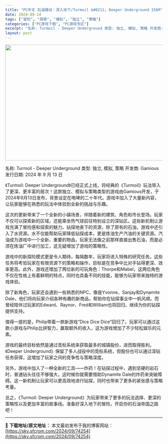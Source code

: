 ```yaml
---
title: "PC中文 石油骚动：深入地下/Turmoil &#8211; Deeper Underground 156M"
date: 2024-09-14
tags: ["冒险", "探索", "模拟", "独立", "策略"]
categories: ["PC游戏下载", "PC游戏专区"]
excerpt: "名称: Turmoil - Deeper Underground 类型: 独立, 模拟, 策略 开发商: Gamious 发行日期: 2024 年 9 月 13 日 《Turmoil: Deeper Underground》已经正式上线，将经典的《Turmoil》玩法带入了更深、更丰富的层次！这款独&hellip;"
layout: post
---
```


<img class="aligncenter size-full wp-image-74255" src="https://sky.sfcrom.com/wp-content/uploads/2024/09/2024091408250081.webp" alt="" width="660" height="370" />

名称: Turmoil - Deeper Underground
类型: 独立, 模拟, 策略
开发商: Gamious
发行日期: 2024 年 9 月 13 日

《Turmoil: Deeper Underground》已经正式上线，将经典的《Turmoil》玩法带入了更深、更丰富的层次！这款独立、模拟与策略类型的游戏由Gamious开发，于2024年9月13日发布，背景设定在咆哮的二十年代。游戏中加入了大量新内容，让玩家能够在熟悉的玩法中体验到全新的挑战与乐趣。

这次的更新带来了一个全新的小镇场景，伴随着新的建筑、角色和市长登场。玩家不仅可以探索新的区域，还能乘坐热气球前往特别设立的深钻区。这些新机制让游戏充满了冒险感和探索的魅力。钻探地表下的资源，除了原有的石油，游戏中还引入了水资源。水不仅能帮助玩家降低钻探成本，更是炼油生产汽油的关键资源。汽油成为游戏中一个全新、重要的物品，玩家无法像之前那样直接出售石油，而是必须在炼油厂中进行加工，这无疑增加了游戏的策略性。

游戏中的新探险模式更是令人期待，每隔数年，玩家将进入特殊的研究任务。这些任务将考验玩家在有限资源下的策略和操作，目标是在竞争中比对手钻得更深、效率更高。此外，游戏还增加了两位新的可玩角色：Thorpe和Mabel，这两位角色不仅在性格上有着鲜明的特点，同时也具备不同的技能，能够为玩家带来独特的游戏体验。

除了新角色，玩家还会遇到一些熟悉的NPC，像是Yvonne、Sanjay和Dynamite Dale，他们将向玩家介绍各种有趣的新商品，帮助你在钻探事业中一帆风顺。而曾经陪伴过玩家的Edward、Raynor、Fred和William也将回归，继续为你的钻探提供支持。

值得一提的是，Philip带着一款新游戏“Dice Dice Dice”回归了。玩家可以通过这款小游戏与Philip比拼智力，赢取额外的收入，这为游戏增加了不少轻松娱乐的元素。

游戏的最终目标依然是通过竞标系统来获取最多的城镇股份，进而取得胜利。《Deeper Underground》保留了多人战役中的竞标系统，但股份也可以通过深钻任务获得，这增加了玩家之间的竞争性与策略深度。

另外，游戏中加入了一种全新的工具——炸药！在钻探过程中，遇到坚硬的岩石时，普通钻头往往不够强大，这时候你就需要借助Dynamite Dale的炸药来突破障碍。这一新机制让玩家可以更高效地进行钻探，同时也带来了更多的紧张感与策略考量。

总之，《Turmoil: Deeper Underground》为玩家带来了更多的玩法选择、更深的策略性以及更加丰富的故事线。准备好深入地下的冒险，开启你的石油帝国之路吧！

---
📖 **下载地址/原文地址：** 本文最初发布于我的博客网站：[https://sky.sfcrom.com/2024/09/74254](https://sky.sfcrom.com/2024/09/74254)
